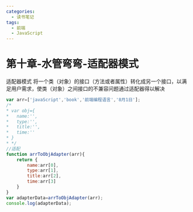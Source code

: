 ```yaml
---
categories:
  - 读书笔记
tags:
  - 前端
  - JavaScript
---
```


# 第十章-水管弯弯-适配器模式

适配器模式 将一个类（对象）的接口（方法或者属性）转化成另一个接口，以满足用户需求，使类（对象）之间接口的不兼容问题通过适配器得以解决

```js
var arr=['javaScript','book','前端编程语言','8月1日'];
/*
* var obj={
*   name:'',
*   type:'',
*   title:'',
*   time:''
* }
* */
//适配
function arrToObjAdapter(arr){
    return {
        name:arr[0],
        type:arr[1],
        title:arr[2],
        time:arr[3]
    }
}
var adapterData=arrToObjAdapter(arr);
console.log(adapterData);
```
